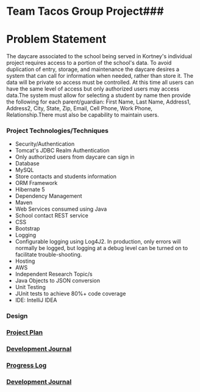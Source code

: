 # Team Tacos Group Project### 
# Problem Statement

The daycare associated to the school being served in Kortney's individual project requires access to a portion of 
the school's data.  To avoid duplication of entry, storage, and maintenance the daycare desires a system that can 
call for information when needed, rather than store it.  The data will be private so access must be controlled.  At 
this time all users can have the same level of access but only authorized users may access data.The system must allow for 
selecting a student by name then provide the following for each parent/guardian:  First Name, Last Name, Address1, Address2, 
City, State, Zip, Email, Cell Phone, Work Phone, Relationship.There must also be capability to maintain users.

### Project Technologies/Techniques

* Security/Authentication
 * Tomcat's JDBC Realm Authentication
 * Only authorized users from daycare can sign in
* Database
 * MySQL
 * Store contacts and students information
* ORM Framework
 * Hibernate 5
* Dependency Management
 * Maven
* Web Services consumed using Java
 * School contact REST service
* CSS
 * Bootstrap
* Logging
 * Configurable logging using Log4J2. In production, only errors will normally be logged, but logging at a debug level can be turned on to facilitate trouble-shooting.
* Hosting
 * AWS
* Independent Research Topic/s
 * Java Objects to JSON conversion
* Unit Testing
 * JUnit tests to achieve 80%+ code coverage
* IDE: IntelliJ IDEA

### Design

### [Project Plan](Documentation/projectPlan.docx)
### [Development Journal](Documentation/Journal.md)
### [Progress Log](Documentation/progressLog.md)
### [Development Journal](Journal.md)